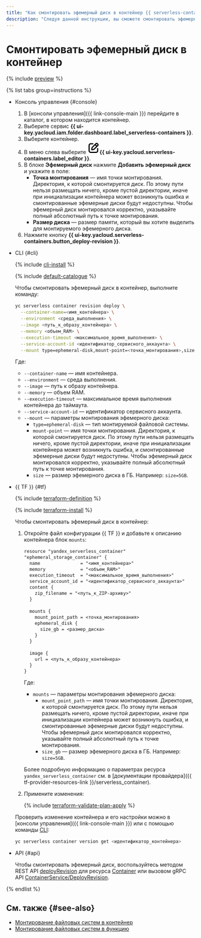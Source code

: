 ```yaml
---
title: "Как смонтировать эфемерный диск в контейнер {{ serverless-containers-full-name }}"
description: "Следуя данной инструкции, вы сможете смонтировать эфемерный диск в контейнер {{ serverless-containers-name }}."
---
```


# Смонтировать эфемерный диск в контейнер

{% include [preview](../../_includes/note-preview-by-request.md) %}

{% list tabs group=instructions %}

- Консоль управления {#console}
    
    1. В [консоли управления]({{ link-console-main }}) перейдите в каталог, в котором находится контейнер.
    1. Выберите сервис **{{ ui-key.yacloud.iam.folder.dashboard.label_serverless-containers }}**.
    1. Выберите контейнер.
    1. В меню слева выберите ![image](../../_assets/console-icons/pencil-to-square.svg)**{{ ui-key.yacloud.serverless-containers.label_editor }}**.
    1. В блоке **Эфемерный диск** нажмите **Добавить эфемерный диск** и укажите в поле:
       * **Точка монтирования** — имя точки монтирования. Директория, к которой смонтируется диск. По этому пути нельзя размещать ничего, кроме пустой директории, иначе при инициализации контейнера может возникнуть ошибка и смонтированные эфемерные диски будут недоступны. Чтобы эфемерный диск монтировался корректно, указывайте полный абсолютный путь к точке монтирования.
       * **Размер диска** — размер памяти, который вы хотите выделить для монтируемого эфемерного диска.
    1. Нажмите кнопку **{{ ui-key.yacloud.serverless-containers.button_deploy-revision }}**.

- CLI {#cli}

  {% include [cli-install](../../_includes/cli-install.md) %}

  {% include [default-catalogue](../../_includes/default-catalogue.md) %}

  Чтобы смонтировать эфемерный диск в контейнер, выполните команду:

  ```bash
  yc serverless container revision deploy \
    --container-name=<имя_контейнера> \
    --environment <среда_выполнения> \
    --image <путь_к_образу_контейнера> \
    --memory <объем_RAM> \
    --execution-timeout <максимальное_время_выполнения> \
    --service-account-id <идентификатор_сервисного_аккаунта> \
    --mount type=ephemeral-disk,mount-point=<точка_монтирования>,size=<размер_диска>
  ```

  Где:

  * `--container-name` — имя контейнера.
  * `--environment` — среда выполнения.
  * `--image` — путь к образу контейнера.
  * `--memory` — объем RAM.
  * `--execution-timeout` — максимальное время выполнения контейнера до таймаута.
  * `--service-account-id` — идентификатор сервисного аккаунта.
  * `--mount` — параметры монтирования эфемерного диска:
    * `type=ephemeral-disk` — тип монтируемой файловой системы.
    * `mount-point` — имя точки монтирования. Директория, к которой смонтируется диск. По этому пути нельзя размещать ничего, кроме пустой директории, иначе при инициализации контейнера может возникнуть ошибка, и смонтированные эфемерные диски будут недоступны. Чтобы эфемерный диск монтировался корректно, указывайте полный абсолютный путь к точке монтирования.
    * `size` — размер эфемерного диска в ГБ. Например: `size=5GB`.

- {{ TF }} {#tf}

  {% include [terraform-definition](../../_tutorials/_tutorials_includes/terraform-definition.md) %}

  {% include [terraform-install](../../_includes/terraform-install.md) %}

  Чтобы смонтировать эфемерный диск в контейнер:

  1. Откройте файл конфигурации {{ TF }} и добавьте к описанию контейнера блок `mounts`:

      ```hcl
      resource "yandex_serverless_container" "ephemeral_storage_container" {
        name               = "<имя_контейнера>"
        memory             = "<объем_RAM>"
        execution_timeout  = "<максимальное_время_выполнения>"
        service_account_id = "<идентификатор_сервисного_аккаунта>"
        content {
          zip_filename = "<путь_к_ZIP-архиву>"
        }

        mounts {
          mount_point_path = <точка_монтирования>
          ephemeral_disk {
            size_gb = <размер_диска>
          }
        }

        image {
          url = <путь_к_образу_контейнера>
        }
      }
      ```

      Где:

      * `mounts` — параметры монтирования эфемерного диска:
        * `mount_point_path` — имя точки монтирования. Директория, к которой смонтируется диск. По этому пути нельзя размещать ничего, кроме пустой директории, иначе при инициализации контейнера может возникнуть ошибка, и смонтированные эфемерные диски будут недоступны. Чтобы эфемерный диск монтировался корректно, указывайте полный абсолютный путь к точке монтирования.
        * `size_gb` — размер эфемерного диска в ГБ. Например: `size=5GB`.

      Более подробную информацию о параметрах ресурса `yandex_serverless_container` см. в [документации провайдера]({{ tf-provider-resources-link }}/serverless_container).

  1. Примените изменения:

     {% include [terraform-validate-plan-apply](../../_tutorials/_tutorials_includes/terraform-validate-plan-apply.md) %}

  Проверить изменение контейнера и его настройки можно в [консоли управления]({{ link-console-main }}) или с помощью команды [CLI](../../cli/quickstart.md):

  ```bash
  yc serverless container version get <идентификатор_контейнера>
  ```

- API {#api}

  Чтобы смонтировать эфемерный диск, воспользуйтесь методом REST API [deployRevision](../containers/api-ref/Container/deployRevision.md) для ресурса [Container](../containers/api-ref/Container/index.md) или вызовом gRPC API [ContainerService/DeployRevision](../containers/api-ref/grpc/container_service.md#DeployRevision).

{% endlist %}

## См. также {#see-also}

* [Монтирование файловых систем в контейнер](../concepts/mounting.md)
* [Монтирование файловых систем в функцию](../../functions/concepts/mounting.md)
